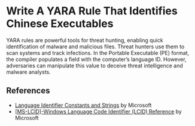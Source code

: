# Write A YARA Rule That Identifies Chinese Executables
YARA rules are powerful tools for threat hunting, enabling quick identification of malware and malicious files. Threat hunters use them to scan systems and track infections. In the Portable Executable (PE) format, the compiler populates a field with the computer’s language ID. However, adversaries can manipulate this value to deceive threat intelligence and malware analysts.

## References
- [Language Identifier Constants and Strings](https://docs.microsoft.com/en-us/windows/desktop/intl/language-identifier-constants-and-strings) by Microsoft
- [[MS-LCID]-Windows Language Code Identifier (LCID) Reference](https://docs.microsoft.com/en-us/openspecs/windows_protocols/ms-lcid/70feba9f-294e-491e-b6eb-56532684c37f) by Microsoft

